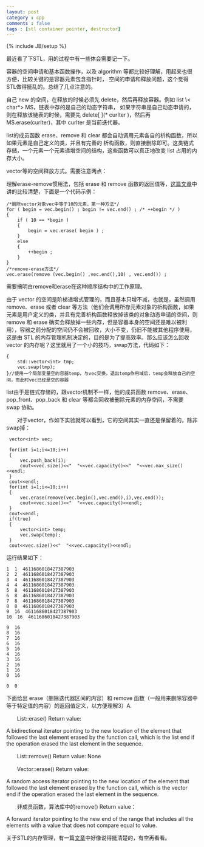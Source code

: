 ```yaml
---
layout: post
category : cpp 
comments : false
tags : [stl container pointer, destructor]
---
```

{% include JB/setup %}

最近看了下STL，用的过程中有一些体会需要记一下。

容器的空间申请和基本函数操作，以及 algorithm 等都比较好理解，用起来也很方便，比较关键的是容器元素包含指针时，
空间的申请和释放问题，这个觉得STL做得挺乱的。总结了几点注意的。

自己 new 的空间，在释放的时候必须先 delete，然后再释放容器。例如 list \\< char\*> MS，链表中存的是自己的动态字符串，
如果字符串是自己动态申请的，则在释放该链表的时候，需要先 delete\[ \]\(\* curIter \)，然后再 MS.erase\(curIter\)，其中
curIter 是当前迭代器。

list的成员函数 erase、remove 和 clear 都会自动调用元素各自的析构函数，所以如果元素是自己定义的类，并且有完善的
析构函数，则直接删除即可。这类链式存储，一个元素一个元素递增空间的结构，这些函数可以真正地改变 list 占用的内存大小。

vector等的空间释放方式。需要注意两点：

理解erase-remove惯用法，包括 erase 和 remove 函数的返回值等，[这篇文章](http://blog.csdn.net/peteryxk/article/details/1804696)中讲的比较清楚，下面是一个代码示例：
　　

	/*删除vector对象vec中等于10的元素，第一种方法*/
	for ( begin = vec.begin() ; begin != vec.end() ; /* ++begin */ )
	{
	 	if ( 10 == *begin )
	 	{
	 		begin = vec.erase( begin ) ;
	 	}
	 	else
	 	{
			++begin ;
		}
	}
	/*remove-erase方法*/
	vec.erase(remove (vec.begin() ,vec.end(),10) , vec.end()) ;

需要搞明白remove和erase在这种顺序结构中的工作原理。

由于 vector 的空间是阶梯递增式管理的，而且基本只增不减，也就是，虽然调用 remove、erase 或者 clear 等方法（他们会调用所存元素对象的析构函数，如果元素是用户定义的类，并且有完善析构函数释放掉该类的对象动态申请的空间，则 remove 和 erase 确实会释放掉一些内存，但是容器本身的空间还是难以被利用），容器之前分配的空间仍不会被回收，大小不变，仍旧不能被其他程序使用，这是由 STL 的内存管理机制决定的，目的是为了提高效率。那么应该怎么回收 vector 的内存呢？这里就用了一个小的技巧，swap方法，代码如下：

 	{ 
     	std::vector<int> tmp;   
     	vec.swap(tmp); 
  	}//使用一个局部变量空的容器temp，与vec交换，退出temp作用域后，temp会释放自己的空间，而此时vec已经是空的容器    

list由于是链式存储的，跟vector机制不一样，他的成员函数 remove、erase、pop_front、pop_back 和 clear 等都会回收被删除元素的内存空间，不需要 swap 协助。

　　对于vector，作如下实验就可以看到，它的空间其实一直还是保留着的，除非swap掉：


     vector<int> vec;
 
     for(int i=1;i<=10;i++)
     {
         vec.push_back(i);
         cout<<vec.size()<<"  "<<vec.capacity()<<"  "<<vec.max_size()<<endl;
     }
     cout<<endl;
     for(int i=1;i<=10;i++)
     {
         vec.erase(remove(vec.begin(),vec.end(),i),vec.end());
         cout<<vec.size()<<"  "<<vec.capacity()<<endl;
     }
     cout<<endl;
     if(true)
     {
         vector<int> temp;
         vec.swap(temp);
     }
     cout<<vec.size()<<"  "<<vec.capacity()<<endl;


运行结果如下：

	1  1  4611686018427387903
	2  2  4611686018427387903
	3  4  4611686018427387903
	4  4  4611686018427387903
	5  8  4611686018427387903
	6  8  4611686018427387903
	7  8  4611686018427387903
	8  8  4611686018427387903
	9  16  4611686018427387903
	10  16  4611686018427387903

	9  16
	8  16
	7  16
	6  16
	5  16
	4  16
	3  16
	2  16
	1  16
	0  16

	0  0
	



下面给出 erase（删除迭代器区间的内容）和 remove 函数（一般用来删除容器中等于特定值的内容）的返回值定义，以方便理解3）A.

　　List::erase() Return value:

A bidirectional iterator pointing to the new location of the element that followed the last element erased by the function call, which is the list end if the operation erased the last element in the sequence.

　　List::remove() Return value: None

　　Vector::erase() Return value:

A random access iterator pointing to the new location of the element that followed the last element erased by the function call, which is the vector end if the operation erased the last element in the sequence.

　　非成员函数，算法库中的remove() Return value：

A forward iterator pointing to the new end of the range that includes all the elements with a value that does not compare equal to value.

关于STL的内存管理，有一篇[文章](http://philoscience.iteye.com/blog/1456509)中好像说得挺清楚的，有空再看看。
